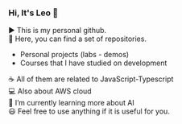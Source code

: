 ### Hi, It's Leo :wave:

:arrow_forward: This is my personal github. <br>
:pushpin: Here, you can find a set of repositories.
- Personal projects (labs - demos)
- Courses that I have studied on development <br>

:coffee: All of them are related to JavaScript-Typescript<br>
:computer: Also about AWS cloud <br>
:rocket: I’m currently learning more about AI <br>
:smiley: Feel free to use anything if it is useful for you.


<!--
**ingleo/ingleo** is a ✨ _special_ ✨ repository because its `README.md` (this file) appears on your GitHub profile.

Here are some ideas to get you started:

- 🔭 I’m currently working on ...
- 🌱 I’m currently learning ...
- 👯 I’m looking to collaborate on ...
- 🤔 I’m looking for help with ...
- 💬 Ask me about ...
- 📫 How to reach me: ...
- 😄 Pronouns: ...
- ⚡ Fun fact: ...
-->
